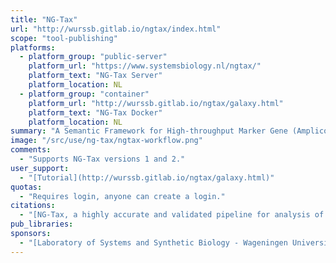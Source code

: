 ```yaml
---
title: "NG-Tax"
url: "http://wurssb.gitlab.io/ngtax/index.html"
scope: "tool-publishing"
platforms:
  - platform_group: "public-server"
    platform_url: "https://www.systemsbiology.nl/ngtax/"
    platform_text: "NG-Tax Server"
    platform_location: NL
  - platform_group: "container"
    platform_url: "http://wurssb.gitlab.io/ngtax/galaxy.html"
    platform_text: "NG-Tax Docker"
    platform_location: NL
summary: "A Semantic Framework for High-throughput Marker Gene (Amplicon) Analysis"
image: "/src/use/ng-tax/ngtax-workflow.png"
comments:
  - "Supports NG-Tax versions 1 and 2."
user_support:
  - "[Tutorial](http://wurssb.gitlab.io/ngtax/galaxy.html)"
quotas:
  - "Requires login, anyone can create a login."
citations:
  - "[NG-Tax, a highly accurate and validated pipeline for analysis of 16S rRNA amplicons from complex biomes](https://doi.org/10.12688/f1000research.9227.2), Ramiro-Garcia J, Hermes GDA, Giatsis C et al. *F1000Research* 2018, 5:1791 "
pub_libraries:
sponsors:
  - "[Laboratory of Systems and Synthetic Biology - Wageningen University & Research](https://www.wur.nl/en/Research-Results/Chair-groups/Agrotechnology-and-Food-Sciences/Laboratory-of-Systems-and-Synthetic-Biology.htm)"
---
```

